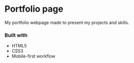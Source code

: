 # Portfolio page

My portfolio webpage made to present my projects and skills. 


### Built with

- HTML5
- CSS3
- Mobile-first workflow
